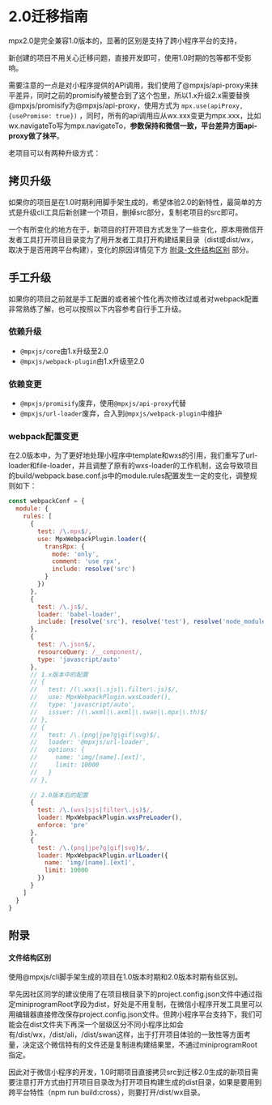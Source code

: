 # 2.0迁移指南

mpx2.0是完全兼容1.0版本的，显著的区别是支持了跨小程序平台的支持，

新创建的项目不用关心迁移问题，直接开发即可，使用1.0时期的包等都不受影响。

需要注意的一点是对小程序提供的API调用，我们使用了@mpxjs/api-proxy来抹平差异，同时之前的promisify被整合到了这个包里，所以1.x升级2.x需要替换@mpxjs/promisify为@mpxjs/api-proxy，使用方式为 `mpx.use(apiProxy, {usePromise: true})` ，同时，所有的api调用应从wx.xxx变更为mpx.xxx，比如wx.navigateTo写为mpx.navigateTo，**参数保持和微信一致，平台差异方面api-proxy做了抹平**。

老项目可以有两种升级方式：

## 拷贝升级

如果你的项目是在1.0时期利用脚手架生成的，希望体验2.0的新特性，最简单的方式是升级cli工具后新创建一个项目，删掉src部分，复制老项目的src即可。

一个有所变化的地方在于，新项目的打开项目方式发生了一些变化，原本用微信开发者工具打开项目目录变为了用开发者工具打开构建结果目录（dist或dist/wx，取决于是否用跨平台构建），变化的原因详情见下方 [附录-文件结构区别](#文件结构区别) 部分。

## 手工升级

如果你的项目之前就是手工配置的或者被个性化再次修改过或者对webpack配置非常熟练了解，也可以按照以下内容参考自行手工升级。

### 依赖升级

* `@mpxjs/core`由1.x升级至2.0
* `@mpxjs/webpack-plugin`由1.x升级至2.0

### 依赖变更

* `@mpxjs/promisify`废弃，使用`@mpxjs/api-proxy`代替
* `@mpxjs/url-loader`废弃，合入到`@mpxjs/webpack-plugin`中维护

### webpack配置变更

在2.0版本中，为了更好地处理小程序中template和wxs的引用，我们重写了url-loader和file-loader，并且调整了原有的wxs-loader的工作机制，这会导致项目的build/webpack.base.conf.js中的module.rules配置发生一定的变化，调整规则如下：

```js
const webpackConf = {
  module: {
    rules: [
      {
        test: /\.mpx$/,
        use: MpxWebpackPlugin.loader({
          transRpx: {
            mode: 'only',
            comment: 'use rpx',
            include: resolve('src')
          }
        })
      },
      {
        test: /\.js$/,
        loader: 'babel-loader',
        include: [resolve('src'), resolve('test'), resolve('node_modules/@mpxjs')]
      },
      {
        test: /\.json$/,
        resourceQuery: /__component/,
        type: 'javascript/auto'
      },
      // 1.x版本中的配置
      // {
      //   test: /(\.wxs|\.sjs|\.filter\.js)$/,
      //   use: MpxWebpackPlugin.wxsLoader(),
      //   type: 'javascript/auto',
      //   issuer: /(\.wxml|\.axml|\.swan|\.mpx|\.th)$/
      // },
      // {
      //   test: /\.(png|jpe?g|gif|svg)$/,
      //   loader: '@mpxjs/url-loader',
      //   options: {
      //     name: 'img/[name].[ext]',
      //     limit: 10000
      //   }
      // },
      
      // 2.0版本后的配置
      {
        test: /\.(wxs|sjs|filter\.js)$/,
        loader: MpxWebpackPlugin.wxsPreLoader(),
        enforce: 'pre'
      },
      {
        test: /\.(png|jpe?g|gif|svg)$/,
        loader: MpxWebpackPlugin.urlLoader({
          name: 'img/[name].[ext]',
          limit: 10000
        })
      }
    ]
  }
}
```

## 附录

#### 文件结构区别

使用@mpxjs/cli脚手架生成的项目在1.0版本时期和2.0版本时期有些区别。

早先因社区同学的建议使用了在项目根目录下的project.config.json文件中通过指定miniprogramRoot字段为dist，好处是不用复制，在微信小程序开发工具里可以用编辑器直接修改保存project.config.json文件。但跨小程序平台支持下，我们可能会在dist文件夹下再深一个层级区分不同小程序比如会有/dist/wx，/dist/ali，/dist/swan这样，出于打开项目体验的一致性等方面考量，决定这个微信特有的文件还是复制进构建结果里，不通过miniprogramRoot指定。

因此对于微信小程序的开发，1.0时期项目直接拷贝src到迁移2.0生成的新项目需要注意打开方式由打开项目目录改为打开项目构建生成的dist目录，如果是要用到跨平台特性（npm run build:cross），则要打开/dist/wx目录。
